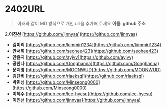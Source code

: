 # 2402URL
> 아래와 같이 MD 방식으로 개인 url을 추가해 주세요
**이름: github 주소**

2.**이진선** [https://github.com/jinnyaa](https://github.com/jinnyaa)
* **김미리** [https://github.com/kimmiri1234](https://github.com/kimmiri1234)
* **안서희** [https://github.com/seohee423](https://github.com/seohee423)
* **안윤지** [https://github.com/ayjvv](https://github.com/ayjvv)
* **공한나** [https://github.com/Gonghanna](https://github.com/Gonghanna)
* **문지영** [https://github.com/MOONWUD](https://github.com/MOONWUD)
* **김단비** [https://github.com/rlaeksql](https://github.com/rlaeksql)
* **박민성** [https://github.com/Minseong0000](https://github.com/Minseong0000)
* **이혜수** [https://github.com/lee-hyesu](https://github.com/lee-hyesu)
* **이진선** [https://github.com/jinnyaa](https://github.com/jinnyaa)
